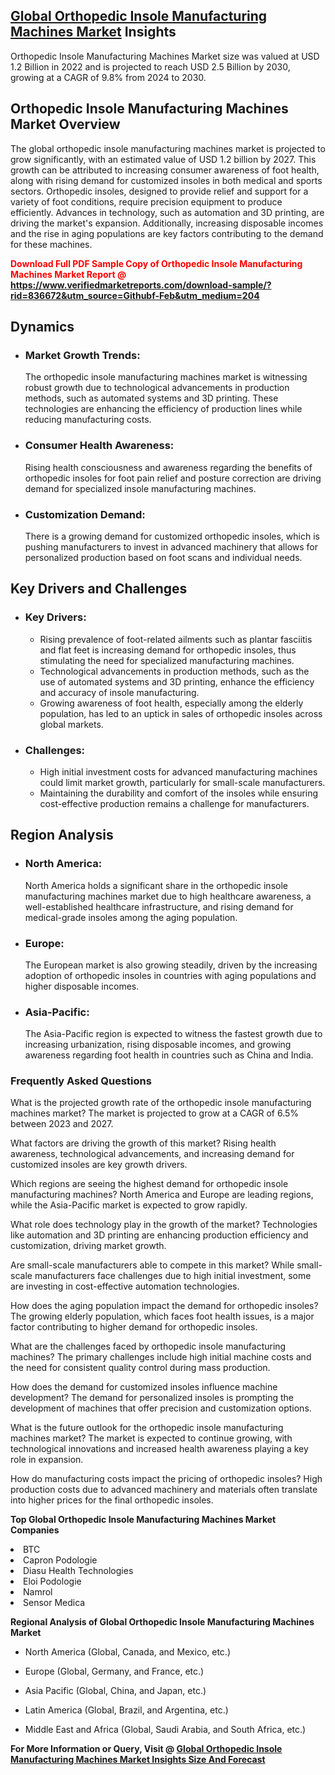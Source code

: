 <h2><a href="https://www.verifiedmarketreports.com/download-sample/?rid=836672&amp;utm_source=Githubf&amp;utm_medium=204" target="_blank">Global Orthopedic Insole Manufacturing Machines Market</a> Insights</h2><p>Orthopedic Insole Manufacturing Machines Market size was valued at USD 1.2 Billion in 2022 and is projected to reach USD 2.5 Billion by 2030, growing at a CAGR of 9.8% from 2024 to 2030.</p><p> <h2>Orthopedic Insole Manufacturing Machines Market Overview</h2> <p>The global orthopedic insole manufacturing machines market is projected to grow significantly, with an estimated value of USD 1.2 billion by 2027. This growth can be attributed to increasing consumer awareness of foot health, along with rising demand for customized insoles in both medical and sports sectors. Orthopedic insoles, designed to provide relief and support for a variety of foot conditions, require precision equipment to produce efficiently. Advances in technology, such as automation and 3D printing, are driving the market's expansion. Additionally, increasing disposable incomes and the rise in aging populations are key factors contributing to the demand for these machines.</p> <p><strong><p><span class=""><span style="color: #ff0000;"><strong>Download Full PDF Sample Copy of Orthopedic Insole Manufacturing Machines Market Report</strong> @ </span><a href="https://www.verifiedmarketreports.com/download-sample/?rid=836672&amp;utm_source=Githubf-Feb&amp;utm_medium=204" target="_blank">https://www.verifiedmarketreports.com/download-sample/?rid=836672&amp;utm_source=Githubf-Feb&amp;utm_medium=204</a></span></p></strong></p> <h2>Dynamics</h2> <ul> <li><h3>Market Growth Trends:</h3> The orthopedic insole manufacturing machines market is witnessing robust growth due to technological advancements in production methods, such as automated systems and 3D printing. These technologies are enhancing the efficiency of production lines while reducing manufacturing costs.</li> <li><h3>Consumer Health Awareness:</h3> Rising health consciousness and awareness regarding the benefits of orthopedic insoles for foot pain relief and posture correction are driving demand for specialized insole manufacturing machines.</li> <li><h3>Customization Demand:</h3> There is a growing demand for customized orthopedic insoles, which is pushing manufacturers to invest in advanced machinery that allows for personalized production based on foot scans and individual needs.</li> </ul> <h2>Key Drivers and Challenges</h2> <ul> <li><h3>Key Drivers:</h3> <ul> <li>Rising prevalence of foot-related ailments such as plantar fasciitis and flat feet is increasing demand for orthopedic insoles, thus stimulating the need for specialized manufacturing machines.</li> <li>Technological advancements in production methods, such as the use of automated systems and 3D printing, enhance the efficiency and accuracy of insole manufacturing.</li> <li>Growing awareness of foot health, especially among the elderly population, has led to an uptick in sales of orthopedic insoles across global markets.</li> </ul> </li> <li><h3>Challenges:</h3> <ul> <li>High initial investment costs for advanced manufacturing machines could limit market growth, particularly for small-scale manufacturers.</li> <li>Maintaining the durability and comfort of the insoles while ensuring cost-effective production remains a challenge for manufacturers.</li> </ul> </li> </ul> <h2>Region Analysis</h2> <ul> <li><h3>North America:</h3> North America holds a significant share in the orthopedic insole manufacturing machines market due to high healthcare awareness, a well-established healthcare infrastructure, and rising demand for medical-grade insoles among the aging population.</li> <li><h3>Europe:</h3> The European market is also growing steadily, driven by the increasing adoption of orthopedic insoles in countries with aging populations and higher disposable incomes.</li> <li><h3>Asia-Pacific:</h3> The Asia-Pacific region is expected to witness the fastest growth due to increasing urbanization, rising disposable incomes, and growing awareness regarding foot health in countries such as China and India.</li> </ul> <h3>Frequently Asked Questions</h3> <p>What is the projected growth rate of the orthopedic insole manufacturing machines market? The market is projected to grow at a CAGR of 6.5% between 2023 and 2027.</p> <p>What factors are driving the growth of this market? Rising health awareness, technological advancements, and increasing demand for customized insoles are key growth drivers.</p> <p>Which regions are seeing the highest demand for orthopedic insole manufacturing machines? North America and Europe are leading regions, while the Asia-Pacific market is expected to grow rapidly.</p> <p>What role does technology play in the growth of the market? Technologies like automation and 3D printing are enhancing production efficiency and customization, driving market growth.</p> <p>Are small-scale manufacturers able to compete in this market? While small-scale manufacturers face challenges due to high initial investment, some are investing in cost-effective automation technologies.</p> <p>How does the aging population impact the demand for orthopedic insoles? The growing elderly population, which faces foot health issues, is a major factor contributing to higher demand for orthopedic insoles.</p> <p>What are the challenges faced by orthopedic insole manufacturing machines? The primary challenges include high initial machine costs and the need for consistent quality control during mass production.</p> <p>How does the demand for customized insoles influence machine development? The demand for personalized insoles is prompting the development of machines that offer precision and customization options.</p> <p>What is the future outlook for the orthopedic insole manufacturing machines market? The market is expected to continue growing, with technological innovations and increased health awareness playing a key role in expansion.</p> <p>How do manufacturing costs impact the pricing of orthopedic insoles? High production costs due to advanced machinery and materials often translate into higher prices for the final orthopedic insoles.</p> </p><p><strong>Top Global Orthopedic Insole Manufacturing Machines Market Companies</strong></p><div data-test-id=""><p><li>BTC</li><li> Capron Podologie</li><li> Diasu Health Technologies</li><li> Eloi Podologie</li><li> Namrol</li><li> Sensor Medica</li></p><div><strong>Regional Analysis of&nbsp;Global Orthopedic Insole Manufacturing Machines Market</strong></div><ul><li dir="ltr"><p dir="ltr">North America&nbsp;(Global, Canada, and Mexico, etc.)</p></li><li dir="ltr"><p dir="ltr">Europe (Global, Germany, and France, etc.)</p></li><li dir="ltr"><p dir="ltr">Asia Pacific&nbsp;(Global, China, and Japan, etc.)</p></li><li dir="ltr"><p dir="ltr">Latin America&nbsp;(Global, Brazil, and Argentina, etc.)</p></li><li dir="ltr">Middle East and Africa&nbsp;(Global, Saudi Arabia, and South Africa, etc.)</li></ul><p><strong>For More Information or Query, Visit @&nbsp;</strong><strong><a href="https://www.verifiedmarketreports.com/product/orthopedic-insole-manufacturing-machines-market/?utm_source=Githubf&amp;utm_medium=204" target="_blank">Global Orthopedic Insole Manufacturing Machines Market Insights Size And Forecast</a></strong></p></div>

